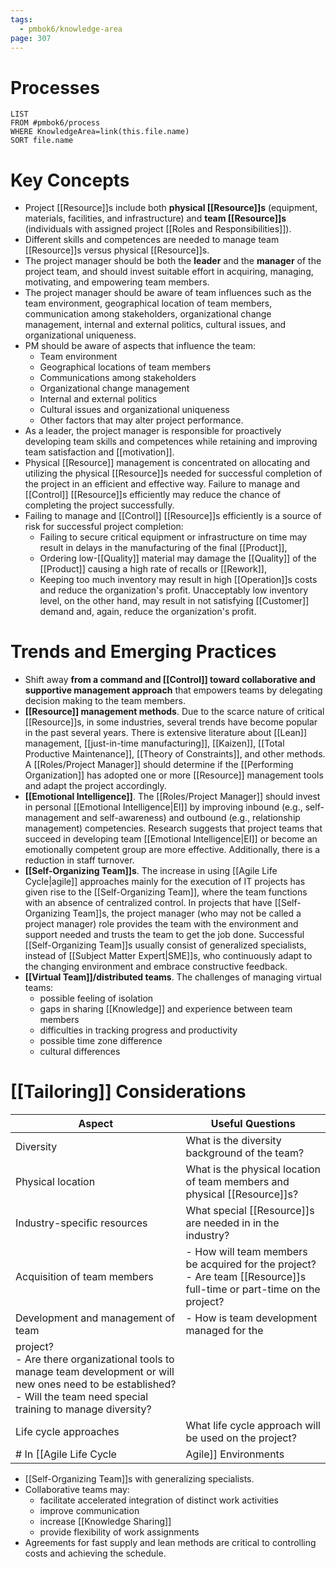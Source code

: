 ```yaml
---
tags:
  - pmbok6/knowledge-area
page: 307
---
```

# Processes
```dataview
LIST
FROM #pmbok6/process 
WHERE KnowledgeArea=link(this.file.name)
SORT file.name
```
# Key Concepts
- Project [[Resource]]s include both **physical [[Resource]]s** (equipment, materials, facilities, and infrastructure) and **team [[Resource]]s** (individuals with assigned project [[Roles and Responsibilities]]).
- Different skills and competences are needed to manage team [[Resource]]s versus physical [[Resource]]s.
- The project manager should be both the **leader** and the **manager** of the project team, and should invest suitable effort in acquiring, managing, motivating, and empowering team members.
- The project manager should be aware of team influences such as the team environment, geographical location of team members, communication among stakeholders, organizational change management, internal and external politics, cultural issues, and organizational uniqueness.
- PM should be aware of aspects that influence the team:
	- Team environment
	- Geographical locations of team members
	- Communications among stakeholders
	- Organizational change management
	- Internal and external politics
	- Cultural issues and organizational uniqueness
	- Other factors that may alter project performance.
- As a leader, the project manager is responsible for proactively developing team skills and competences while retaining and improving team satisfaction and [[motivation]].
- Physical [[Resource]] management is concentrated on allocating and utilizing the physical [[Resource]]s needed for successful completion of the project in an efficient and effective way. Failure to manage and [[Control]] [[Resource]]s efficiently may reduce the chance of completing the project successfully.
- Failing to manage and [[Control]] [[Resource]]s efficiently is a source of risk for successful project completion:
	- Failing to secure critical equipment or infrastructure on time may result in delays in the manufacturing of the final [[Product]],
	- Ordering low-[[Quality]] material may damage the [[Quality]] of the [[Product]] causing a high rate of recalls or [[Rework]],
	- Keeping too much inventory may result in high [[Operation]]s costs and reduce the organization's profit. Unacceptably low inventory level, on the other hand, may result in not satisfying [[Customer]] demand and, again, reduce the organization's profit.

# Trends and Emerging Practices
- Shift away **from a command and [[Control]] toward collaborative and supportive management approach** that empowers teams by delegating decision making to the team members.
- **[[Resource]] management methods**. Due to the scarce nature of critical [[Resource]]s, in some industries, several trends have become popular in the past several years. There is extensive literature about [[Lean]] management, [[just-in-time manufacturing]], [[Kaizen]], [[Total Productive Maintenance]], [[Theory of Constraints]], and other methods. A [[Roles/Project Manager]] should determine if the [[Performing Organization]] has adopted one or more [[Resource]] management tools and adapt the project accordingly.
- **[[Emotional Intelligence]]**. The [[Roles/Project Manager]] should invest in personal [[Emotional Intelligence|EI]] by improving inbound (e.g., self-management and self-awareness) and outbound (e.g., relationship management) competencies. Research suggests that project teams that succeed in developing team [[Emotional Intelligence|EI]] or become an emotionally competent group are more effective. Additionally, there is a reduction in staff turnover.
- **[[Self-Organizing Team]]s**. The increase in using [[Agile Life Cycle|agile]] approaches mainly for the execution of IT projects has given rise to the [[Self-Organizing Team]], where the team functions with an absence of centralized control. In projects that have [[Self-Organizing Team]]s, the project manager (who may not be called a project manager) role provides the team with the environment and support needed and trusts the team to get the job done. Successful [[Self-Organizing Team]]s usually consist of generalized specialists, instead of [[Subject Matter Expert|SME]]s, who continuously adapt to the changing environment and embrace constructive feedback.
- **[[Virtual Team]]/distributed teams**. The challenges of managing virtual teams:
	- possible feeling of isolation
	- gaps in sharing [[Knowledge]] and experience between team members
	- difficulties in tracking progress and productivity
	- possible time zone difference
	- cultural differences
# [[Tailoring]] Considerations
| Aspect | Useful Questions |
| ---- | ---- |
| Diversity | What is the diversity background of the team? |
| Physical location | What is the physical location of team members and physical [[Resource]]s? |
| Industry-specific resources | What special [[Resource]]s are needed in in the industry? |
| Acquisition of team members | - How will team members be acquired for the project?<br>- Are team [[Resource]]s full-time or part-time on the project? |
| Development and management of team | - How is team development managed for the 
project?<br>- Are there organizational tools to manage team development or will new ones need to be established?<br>- Will the team need special training to manage diversity? |
| Life cycle approaches | What life cycle approach will be used on the project? |
# In [[Agile Life Cycle|Agile]] Environments
- [[Self-Organizing Team]]s with generalizing specialists.
- Collaborative teams may:
	- facilitate accelerated integration of distinct work activities
	- improve communication
	- increase [[Knowledge Sharing]]
	- provide flexibility of work assignments
- Agreements for fast supply and lean methods are critical to controlling costs and achieving the schedule.